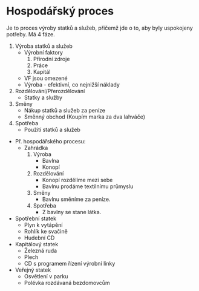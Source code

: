 # Hospodářský proces
Je to proces výroby statků a služeb, přičemž jde o to, aby byly uspokojeny potřeby. Má 4 fáze.
1. Výroba statků a služeb
	- Výrobní faktory
		1. Přírodní zdroje
		2. Práce
		3. Kapitál
	- VF jsou omezené
	- Výroba - efektivní, co nejnižší náklady
2. Rozdělování/Přerozdělování
	- Statky a služby
3. Směny
	- Nákup statků a služeb za peníze
	- Směnný obchod (Koupím marka za dva lahváče)
4. Spotřeba
	- Použití statků a služeb
- Př. hospodářského procesu:
	- Zahrádka
		1. Výroba
			- Bavlna
			- Konopí
		2. Rozdělování
			- Konopí rozdělíme mezi sebe
			- Bavlnu prodáme textilnímu průmyslu
		3. Směny
			- Bavlnu směníme za peníze.
		4. Spotřeba
			- Z bavlny se stane látka.
- Spotřební statek
	- Plyn k vytápění
	- Rohlík ke svačině
	- Hudební CD
- Kapitálový statek
	- Železná ruda
	- Plech
	- CD s programem řízení výrobní linky
- Veřejný statek
	- Osvětlení v parku
	- Polévka rozdávaná bezdomovcům